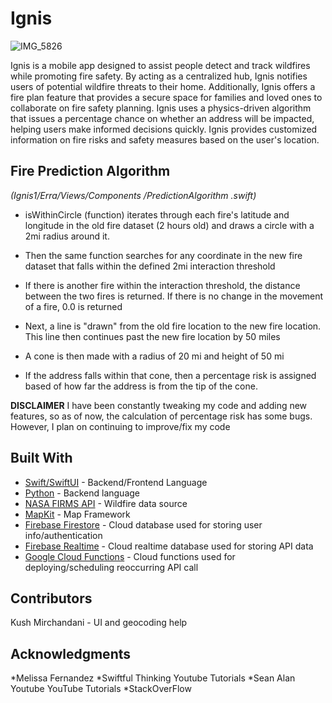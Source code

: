 # Ignis


![IMG_5826](https://github.com/heidischultz/Ignis/assets/99668295/80cbf587-e193-4df6-a7f1-69e1bb444c2d)



Ignis is a mobile app designed to assist people detect and track wildfires while promoting fire safety. By acting as a centralized hub, Ignis notifies users of potential wildfire threats to their home. Additionally, Ignis offers a fire plan feature that provides a secure space for families and loved ones to collaborate on fire safety planning. Ignis uses a physics-driven algorithm that issues a percentage chance on whether an address will be impacted, helping users make informed decisions quickly. Ignis provides customized information on fire risks and safety measures based on the user's location.


## Fire Prediction Algorithm 
*(Ignis1/Erra/Views/Components /PredictionAlgorithm .swift)*

- isWithinCircle (function) iterates through each fire's latitude and longitude in the old fire dataset (2 hours old) and draws a circle with a 2mi radius around it.
 - Then the same function searches for any coordinate in the new fire dataset that falls within the defined 2mi interaction threshold
 - If there is another fire within the interaction threshold, the distance between the two fires is returned. If there is no change in the movement of a fire, 0.0 is returned
 
 - Next, a line is "drawn" from the old fire location to the new fire location. This line then continues past the new fire location by 50 miles
 - A cone is then made with a radius of 20 mi and height of 50 mi
 - If the address falls within that cone, then a percentage risk is assigned based of how far the address is from the tip of the cone.
 
 
 **DISCLAIMER**
 I have been constantly tweaking my code and adding new features, so as of now, the calculation of percentage risk has some bugs. However, I plan on continuing to improve/fix my code
 


## Built With

* [Swift/SwiftUI](https://www.swift.org/) - Backend/Frontend Language
* [Python](https://www.python.org/) - Backend language
* [NASA FIRMS API](https://firms.modaps.eosdis.nasa.gov/api/) - Wildfire data source 
* [MapKit](https://developer.apple.com/documentation/mapkit/) - Map Framework
* [Firebase Firestore](https://firebase.google.com/docs/firestore) - Cloud database used for storing user info/authentication
* [Firebase Realtime](https://firebase.google.com/docs/database) - Cloud realtime database used for storing API data
* [Google Cloud Functions](https://cloud.google.com/functions#) - Cloud functions used for deploying/scheduling reoccurring API call  


## Contributors 

Kush Mirchandani - UI and geocoding help

## Acknowledgments

*Melissa Fernandez
*Swiftful Thinking Youtube Tutorials 
*Sean Alan Youtube YouTube Tutorials
*StackOverFlow








